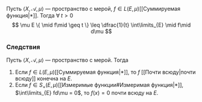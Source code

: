 Пусть $\langle X, \mathcal{A}, \mu \rangle$ — пространство с мерой, $f \in L(E, \mu)$[[Суммируемая функция|*]].
Тогда $\forall \; t > 0$
$$
 \mu E \{ \mid f\mid \geq t \} \leq \dfrac{1}{t} \int\limits_{E} \mid f\mid d\mu
$$
### Следствия
Пусть $\langle X, \mathcal{A}, \mu \rangle$ — пространство с мерой. Тогда
1. Если $f \in L(E, \mu)$[[Суммируемая функция|*]], то $f$ [[Почти всюду|почти всюду]] конечна на $E$.
2. Если $f \in S_+(E, \mu)$[[Измеримые функции#Измеримая функция|*]], $\int\limits_{E} fd\mu = 0$, то $f(x) = 0$ почти всюду на $E$.